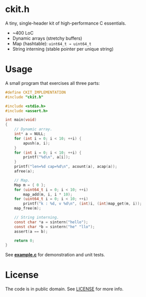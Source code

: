 # ckit.h

A tiny, single-header kit of high-performance C essentials.

- ~400 LoC
- Dynamic arrays (stretchy buffers)
- Map (hashtable): `uint64_t → uint64_t`
- String interning (stable pointer per unique string)

# Usage

A small program that exercises all three parts:

```c
#define CKIT_IMPLEMENTATION
#include "ckit.h"

#include <stdio.h>
#include <assert.h>

int main(void)
{
    // Dynamic array.
    int* a = NULL;
    for (int i = 0; i < 10; ++i) {
        apush(a, i);
    }
    for (int i = 0; i < 10; ++i) {
        printf("%d\n", a[i]);
    }
    printf("len=%d cap=%d\n", acount(a), acap(a));
    afree(a);

    // Map.
    Map m = { 0 };
    for (uint64_t i = 0; i < 10; ++i)
        map_add(m, i, i * 10);
    for (uint64_t i = 0; i < 10; ++i)
        printf("k : %d, v %d\n", (int)i, (int)map_get(m, i));
    map_free(m);

    // String interning.
    const char *a = sintern("hello");
    const char *b = sintern("he" "llo");
    assert(a == b);

    return 0;
}
```

See [**example.c**](example.c) for demonstration and unit tests.

# License

The code is in public domain. See [LICENSE](LICENSE) for more info.
